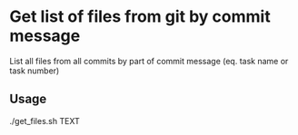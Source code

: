 # Get list of files from git by commit message

List all files from all commits by part of commit message (eq. task name or task number)


## Usage
./get_files.sh TEXT
